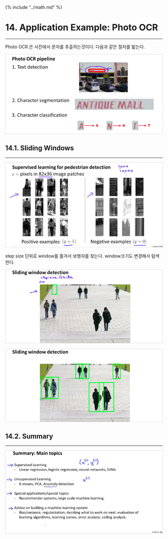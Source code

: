 {% include "../math.md" %}  

  
  
# 14. Application Example: Photo OCR  
---  
   
<!-- toc -->  

Photo OCR 은 사진에서 문자를 추출하는것이다.    다음과 같은 절차를 밟는다.   
  
![](img/ocr1.png)  
  
  
## 14.1. Sliding Windows  
---  
  
![](img/ocr2.png)  
  
step size 단위로 window를 옮겨서 보행자를 찾는다.    window크기도 변경해서 탐색한다.   
  
![](img/ocr3.png)  
  
![](img/ocr4.png)  
  
## 14.2. Summary  
---  
  
![](img/summary.png)  
  
